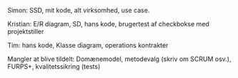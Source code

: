 Simon: SSD, mit kode, alt virksomhed, use case.

Kristian: E/R diagram, SD, hans kode, brugertest af checkbokse med projektstiller

Tim: hans kode, Klasse diagram, operations kontrakter


Mangler at blive tildelt: Domænemodel, metodevalg (skriv om SCRUM osv.), FURPS+, kvalitetssikring (tests)
